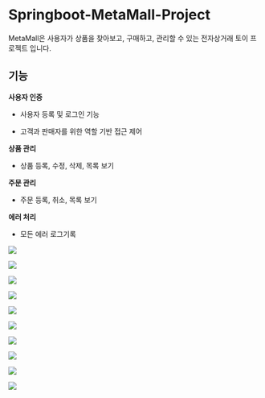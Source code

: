 

# Springboot-MetaMall-Project

MetaMall은 사용자가 상품을 찾아보고, 구매하고, 관리할 수 있는 전자상거래 토이 프로젝트 입니다.

## 기능

**사용자 인증**

* 사용자 등록 및 로그인 기능

* 고객과 판매자를 위한 역할 기반 접근 제어

**상품 관리**

* 상품 등록, 수정, 삭제, 목록 보기

**주문 관리**

* 주문 등록, 취소, 목록 보기

**에러 처리**

* 모든 에러 로그기록


![](https://velog.velcdn.com/images/carrot1st/post/53351617-cd76-4dad-ae26-e0d63b3dbd4c/image.png)

![](https://velog.velcdn.com/images/carrot1st/post/1b0f4d04-08b4-4b60-ae26-0c8fa6ce8c3d/image.png)

![](https://velog.velcdn.com/images/carrot1st/post/e2086d03-a188-4e6d-ae60-2ed16927edd0/image.png)

![](https://velog.velcdn.com/images/carrot1st/post/d99b20c5-21d8-4a56-8c46-fac9a538aa6d/image.png)

![](https://velog.velcdn.com/images/carrot1st/post/6aae1c23-0607-48ba-be34-742688639d68/image.png)

![](https://velog.velcdn.com/images/carrot1st/post/ab1f263a-4e11-4358-a933-43b221ec4f16/image.png)

![](https://velog.velcdn.com/images/carrot1st/post/530ddb3e-9476-4a99-92ae-6dfe492625ee/image.png)

![](https://velog.velcdn.com/images/carrot1st/post/ec4c2541-4151-4d35-9e74-0a52090a90d7/image.png)

![](https://velog.velcdn.com/images/carrot1st/post/5e6124f7-4c77-4f39-8708-d86536ee1a95/image.png)

![](https://velog.velcdn.com/images/carrot1st/post/3c897c96-4d5a-46f3-9a4e-511805692a6b/image.png)



